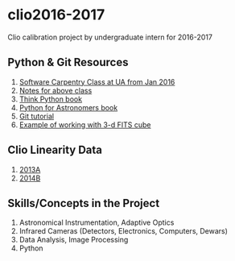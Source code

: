 # clio2016-2017
Clio calibration project by undergraduate intern for 2016-2017

## Python & Git Resources
1. [Software Carpentry Class at UA from Jan 2016](http://bjoyce3.github.io/2016-01-30-UofArizonaIntroPython/)
2. [Notes for above class](http://pad.software-carpentry.org/2016-01-30-UofArizonaIntroPython)
3. [Think Python book](http://www.greenteapress.com/thinkpython/thinkpython.pdf)
4. [Python for Astronomers book](https://prappleizer.github.io/textbook.pdf)
5. [Git tutorial](https://try.github.io/levels/1/challenges/1)
6. [Example of working with 3-d FITS cube](https://python4astronomers.github.io/astropy/fits.html)

## Clio Linearity Data
1. [2013A](https://zero.as.arizona.edu/wiki/pages/L7A5s5d/Calibration_Data__2013A.html)
2. [2014B](https://zero.as.arizona.edu/wiki/pages/M5G9b1f4/Calibration_Data__2014B.html)

## Skills/Concepts in the Project
1. Astronomical Instrumentation, Adaptive Optics
2. Infrared Cameras (Detectors, Electronics, Computers, Dewars)
3. Data Analysis, Image Processing
4. Python
